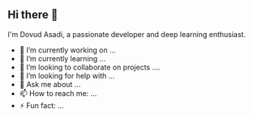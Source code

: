 ## Hi there 👋

I'm Dovud Asadi, a passionate developer and deep learning enthusiast.

- 🔭 I’m currently working on ...
- 🌱 I’m currently learning ...
- 👯 I’m looking to collaborate on projects ....
- 🤔 I’m looking for help with ...
- 💬 Ask me about ...
- 📫 How to reach me: ...
- ⚡ Fun fact: ...

